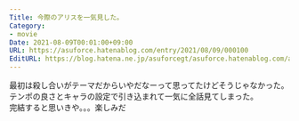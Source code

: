 ```yaml
---
Title: 今際のアリスを一気見した。
Category:
- movie
Date: 2021-08-09T00:01:00+09:00
URL: https://asuforce.hatenablog.com/entry/2021/08/09/000100
EditURL: https://blog.hatena.ne.jp/asuforcegt/asuforce.hatenablog.com/atom/entry/26006613795494669
---
```


最初は殺し合いがテーマだからいやだなーって思ってたけどそうじゃなかった。  
テンポの良さとキャラの設定で引き込まれて一気に全話見てしまった。  
完結すると思いきや。。。楽しみだ
